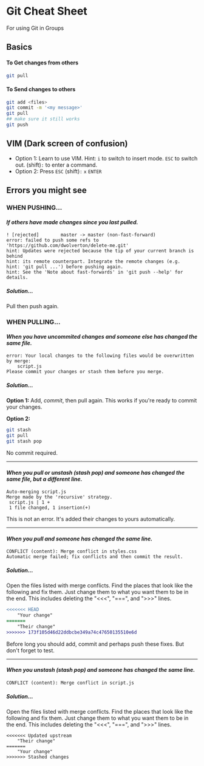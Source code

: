 # Git Cheat Sheet
For using Git in Groups

## Basics
#### To Get changes from others
```bash
git pull
```

#### To Send changes to others
```bash
git add <files>
git commit -m '<my message>'
git pull
## make sure it still works
git push
```

## VIM (Dark screen of confusion)
- Option 1: Learn to use VIM. Hint: `i` to switch to insert mode. `ESC` to switch out. (shift)`:` to enter a command.
- Option 2: Press `ESC` (shift)`:` `x` `ENTER`

## Errors you might see

### WHEN PUSHING...
#### _If others have made changes since you last pulled._

```plain
! [rejected]        master -> master (non-fast-forward)
error: failed to push some refs to 'https://github.com/dwolverton/delete-me.git'
hint: Updates were rejected because the tip of your current branch is behind
hint: its remote counterpart. Integrate the remote changes (e.g.
hint: 'git pull ...') before pushing again.
hint: See the 'Note about fast-forwards' in 'git push --help' for details.
```

##### Solution...
Pull then push again.

### WHEN PULLING...
#### _When you have uncommited changes and someone else has changed the same file._

```plain
error: Your local changes to the following files would be overwritten by merge:
	script.js
Please commit your changes or stash them before you merge.
```

##### Solution...
**Option 1:** Add, *commit*, then pull again. This works if you're ready to commit your changes.

**Option 2:**

```bash
git stash
git pull
git stash pop
```
No commit required.

-----
#### _When you pull or unstash (stash pop) and someone has changed the same file, but a different line._

```plain
Auto-merging script.js
Merge made by the 'recursive' strategy.
 script.js | 1 +
 1 file changed, 1 insertion(+)
```

This is not an error. It's added their changes to yours automatically.

-----
#### _When you pull and someone has changed the same line._

```plain
CONFLICT (content): Merge conflict in styles.css
Automatic merge failed; fix conflicts and then commit the result.
```

##### Solution...

Open the files listed with merge conflicts. Find the places that look like the following and fix them. Just change them to what you want them to be in the end. This includes deleting the "<<<", "===", and ">>>" lines.

```diff
<<<<<<< HEAD
    "Your change"
=======
    "Their change"
>>>>>>> 173f105d46d22ddbcbe349a74c47650135510e6d
```

Before long you should add, commit and perhaps push these fixes. But don't forget to test.

-----
#### _When you unstash (stash pop) and someone has changed the same line._

```plain
CONFLICT (content): Merge conflict in script.js
```

##### Solution...

Open the files listed with merge conflicts. Find the places that look like the following and fix them. Just change them to what you want them to be in the end. This includes deleting the "<<<", "===", and ">>>" lines.

```plain
<<<<<<< Updated upstream
    "Their change"
=======
    "Your change"
>>>>>>> Stashed changes
```
